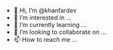 - 👋 Hi, I’m @khanfardev
- 👀 I’m interested in ...
- 🌱 I’m currently learning ...
- 💞️ I’m looking to collaborate on ...
- 📫 How to reach me ...

<!---
khanfardev/khanfardev is a ✨ special ✨ repository because its `README.md` (this file) appears on your GitHub profile.
You can click the Preview link to take a look at your changes.
--->
